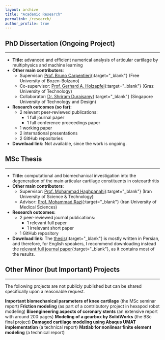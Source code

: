 ```yaml
---
layout: archive
title: "Academic Research"
permalink: /research/
author_profile: true
---
```


## PhD Dissertation (Ongoing Project)
-------
  * **Title:** advanced and efficient numerical analysis of articular cartilage by multiphysics and machine learning
  * **Other main contributors**:
      * Supervisor: [Prof. Bruno Carpentieri](http://www.iust.ac.ir/content/892/haghpanahi){:target="_blank"} (Free University of Bozen-Bolzano)
      * Co-supervisor: [Prof. Gerhard A. Holzapfel](https://scholar.google.com/citations?user=Y2XjYRkAAAAJ&hl=en){:target="_blank"} (Graz University of Technology)
      * Collaborator: [Dr. Shriram Duraisamy](https://scholar.google.com/citations?user=HtBrxbsAAAAJ&hl=en){:target="_blank"} (Singapore University of Technology and Design)
  * **Research outcomes (so far):**
      * 2 relevant peer-reviewed publications:
          * 1 full journal paper
          * 1 full conference proceedings paper
      * 1 working paper
      * 2 international presentations
      * 2 GitHub repositories
  * **Download link:** Not available, since the work is ongoing.

## MSc Thesis
-------
  * **Title:** computational and biomechanical investigation into the degeneration of the main articular cartilage constituents in osteoarthritis
  * **Other main contributors**:
      * Supervisor: [Prof. Mohammad Haghpanahi](http://www.iust.ac.ir/content/892/haghpanahi){:target="_blank"} (Iran University of Science & Technology)
      * Advisor: [Prof. Mohammad Razi](https://scholar.google.com/citations?user=Y2XjYRkAAAAJ&hl=en){:target="_blank"} (Iran University of Medical Sciences)
  * **Research outcomes:**
      * 2 peer-reviewed journal publications:
          * 1 relevant full paper
          * 1 irrelevant short paper
      * 1 GitHub repository
  * **Download link:** The [thesis](https://shayansss.github.io/files/2017_12.pdf){:target="_blank"} is mostly written in Persian, and therefore, for English speakers, I recommend downloading instead the [relevant full journal paper](https://shayansss.github.io/files/2019_09_preprint.pdf){:target="_blank"}, as it contains most of the results.

## Other Minor (but Important) Projects
-------
The following projects are not publicly published but can be shared specifically upon a reasonable request.

**Important biomechanical parameters of knee cartilage** (the MSc seminar report)
**Friction modeling** (as part of a contributory project in hexapod robot modeling)
**Bioengineering aspects of coronary stents** (an extensive report with around 200 pages)
**Modeling of a gearbox by SolidWorks** (the BSc final project)
**Damaged cartilage modeling using Abaqus UMAT implementation** (a technical report)
**Matlab for nonlinear finite element modeling** (a technical report)